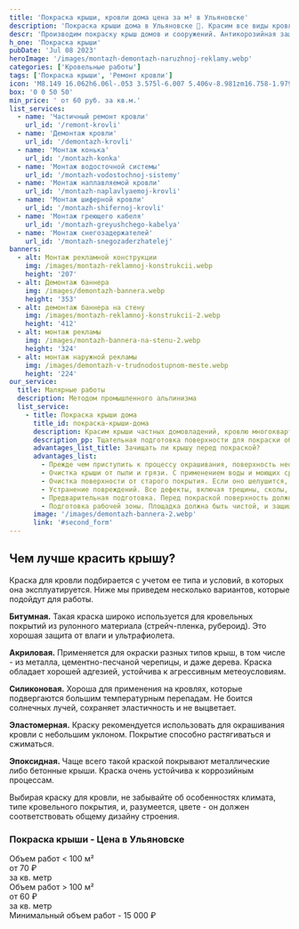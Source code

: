 ```yaml
---
title: 'Покраска крыши, кровли дома цена за м² в Ульяновске'
description: 'Покраска крыши дома в Ульяновске 🎨. Красим все виды кровли: шиферную, оцинкованную и фальцевую, а также из металлочерепицы и профнастила 🏘️. Цена от 60 руб. за кв.м. Звоните!'
descr: 'Производим покраску крыш домов и сооружений. Антикорозийная защита кровли, очистка, обезжиривание и грунтовка.'
h_one: 'Покраска крыши'
pubDate: 'Jul 08 2023'
heroImage: '/images/montazh-demontazh-naruzhnoj-reklamy.webp'
categories: ['Кровельные работы']
tags: ['Покраска крыши', 'Ремонт кровли']
icon: 'M8.149 16.062h6.06l-.053 3.575l-6.007 5.406v-8.981zm16.758-1.979L1 35.169L3.52 38l21.485-18.954L46.486 38L49 35.169L25.097 14.083L25 14l-.093.083z'
box: '0 0 50 50'
min_price: ' от 60 руб. за кв.м.'
list_services:
  - name: 'Частичный ремонт кровли'
    url_id: '/remont-krovli'
  - name: 'Демонтаж кровли'
    url_id: '/demontazh-krovli'
  - name: 'Монтаж конька'
    url_id: '/montazh-konka'
  - name: 'Монтаж водосточной системы'
    url_id: '/montazh-vodostochnoj-sistemy'
  - name: 'Монтаж наплавляемой кровли'
    url_id: '/montazh-naplavlyaemoj-krovli'
  - name: 'Монтаж шиферной кровли'
    url_id: '/montazh-shifernoj-krovli'
  - name: 'Монтаж греющего кабеля'
    url_id: '/montazh-greyushchego-kabelya'
  - name: 'Монтаж снегозадержателей'
    url_id: '/montazh-snegozaderzhatelej'
banners:
  - alt: Монтаж рекламной конструкции
    img: /images/montazh-reklamnoj-konstrukcii.webp
    height: '207'
  - alt: Демонтаж баннера
    img: /images/demontazh-bannera.webp
    height: '353'
  - alt: демонтаж баннера на стену
    img: /images/montazh-reklamnoj-konstrukcii-2.webp
    height: '412'
  - alt: монтаж рекламы
    img: /images/montazh-bannera-na-stenu-2.webp
    height: '324'
  - alt: монтаж наружной рекламы
    img: /images/demontazh-v-trudnodostupnom-meste.webp
    height: '224'
our_service:
  title: Малярные работы
  description: Методом промышленного альпинизма
  list_service:
    - title: Покраска крыши дома
      title_id: покраска-крыши-дома
      description: Красим крыши частных домовладений, кровлю многоквартирных домов, офисных зданий и промышленных сооружений.
      description_pp: Тщательная подготовка поверхности для покраски обеспечит желаемый результат и увеличит срок службы покрытия. Гарантию качественной работы могут обеспечить профессиональные мастера, имеющие опыт проведения подобных работ.
      advantages_list_title: Зачищать ли крышу перед покраской?
      advantages_list:
        - Прежде чем приступить к процессу окрашивания, поверхность необходимо подготовить. Этот этап предусматривает такие работы
        - Очистка крыши от пыли и грязи. С применением воды и моющих средств щётками, а если позволяют условия - напором воды с поверхности удаляются мусор, пыль, другие загрязнения.
        - Очистка поверхности от старого покрытия. Если оно шелушится, есть следы отслаивания - удаление обязательно. Для этого используют шпатели и другие подобные приспособления.
        - Устранение повреждений. Все дефекты, включая трещины, сколы, неплотные соединения подлежат устранению.
        - Предварительная подготовка. Перед покраской поверхность должна быть ровной и гладкой. В зависимости от вида покрытия иногда требуется ее шлифовка, либо обработка антикоррозийным составом.
        - Подготовка рабочей зоны. Площадка должна быть чистой, и защищенной от попадания на нее капель краски и других материалов.
      image: '/images/demontazh-bannera-2.webp'
      link: '#second_form'
---
```


## Чем лучше красить крышу?

Краска для кровли подбирается с учетом ее типа и условий, в которых она эксплуатируется. Ниже мы приведем несколько вариантов, которые подойдут для работы.

**Битумная.** Такая краска широко используется для кровельных покрытий из рулонного материала (стрейч-пленка, рубероид). Это хорошая защита от влаги и ультрафиолета.

**Акриловая.** Применяется для окраски разных типов крыш, в том числе - из металла, цементно-песчаной черепицы, и даже дерева. Краска обладает хорошей адгезией, устойчива к агрессивным метеоусловиям.

**Силиконовая.** Хороша для применения на кровлях, которые подвергаются большим температурным перепадам. Не боится солнечных лучей, сохраняет эластичность и не выцветает.

**Эластомерная.** Краску рекомендуется использовать для окрашивания кровли с небольшим уклоном. Покрытие способно растягиваться и сжиматься.

**Эпоксидная.** Чаще всего такой краской покрывают металлические либо бетонные крыши. Краска очень устойчива к коррозийным процессам.

Выбирая краску для кровли, не забывайте об особенностях климата, типе кровельного покрытия, и, разумеется, цвете - он должен соответствовать общему дизайну строения.

<div class="gradientBg mx-auto my-4 max-w-full rounded-xl p-14 text-center shadow-lg"><h3 class="flex justify-center px-4 pt-6 font-bold lg:text-xl"><div class="text-white">Покраска крыши - Цена в Ульяновске</div></h3><div class="flex flex-wrap justify-center gap-4 py-4"><div class="flex max-w-[350px] flex-col gap-2 rounded-xl bg-gray-200 bg-opacity-30 p-6 text-white shadow-md backdrop-blur-lg backdrop-filter"><div class="text-sm font-semibold">Объем работ &lt; 100 м²</div><div class="text-3xl font-semibold tracking-tight">от 70 ₽</div><div class="font-normal">за кв. метр</div></div><div class="flex max-w-[500px] flex-col gap-2 rounded-xl bg-gray-200 bg-opacity-30 p-6 text-white shadow-md backdrop-blur-lg backdrop-filter"><div class="text-sm font-semibold">Объем работ &gt; 100 м²</div><div class="text-3xl font-semibold tracking-tight">от 60 ₽</div><div class="font-normal">за кв. метр</div></div></div><div class="flex justify-center pb-6">Минимальный объем работ - 15 000 ₽</div></div>
